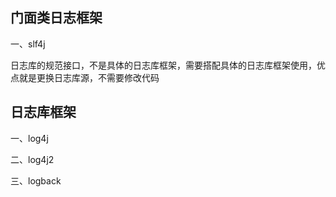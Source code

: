 ## 门面类日志框架

一、slf4j

日志库的规范接口，不是具体的日志库框架，需要搭配具体的日志库框架使用，优点就是更换日志库源，不需要修改代码

## 日志库框架

一、log4j

二、log4j2

三、logback
